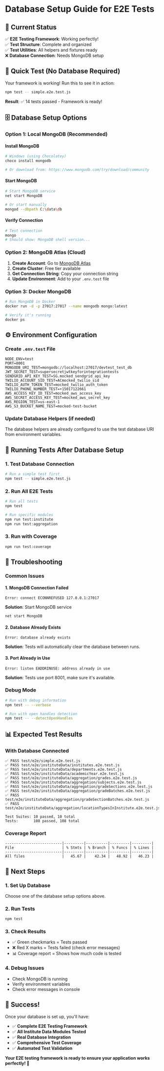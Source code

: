 # Database Setup Guide for E2E Tests

## 🎯 **Current Status**

✅ **E2E Testing Framework**: Working perfectly!  
✅ **Test Structure**: Complete and organized  
✅ **Test Utilities**: All helpers and fixtures ready  
❌ **Database Connection**: Needs MongoDB setup  

## 🚀 **Quick Test (No Database Required)**

Your framework is working! Run this to see it in action:

```bash
npm test -- simple.e2e.test.js
```

**Result**: ✅ 14 tests passed - Framework is ready!

## 🗄️ **Database Setup Options**

### **Option 1: Local MongoDB (Recommended)**

#### **Install MongoDB**
```bash
# Windows (using Chocolatey)
choco install mongodb

# Or download from: https://www.mongodb.com/try/download/community
```

#### **Start MongoDB**
```bash
# Start MongoDB service
net start MongoDB

# Or start manually
mongod --dbpath C:\data\db
```

#### **Verify Connection**
```bash
# Test connection
mongo
# Should show: MongoDB shell version...
```

### **Option 2: MongoDB Atlas (Cloud)**

1. **Create Account**: Go to [MongoDB Atlas](https://www.mongodb.com/atlas)
2. **Create Cluster**: Free tier available
3. **Get Connection String**: Copy your connection string
4. **Update Environment**: Add to your `.env.test` file

### **Option 3: Docker MongoDB**

```bash
# Run MongoDB in Docker
docker run -d -p 27017:27017 --name mongodb mongo:latest

# Verify it's running
docker ps
```

## ⚙️ **Environment Configuration**

### **Create `.env.test` File**
```env
NODE_ENV=test
PORT=8001
MONGODB_URI_TEST=mongodb://localhost:27017/devtest_test_db
JWT_SECRET_TEST=supersecretjwtkeyforintegrationtests
SENDGRID_API_KEY_TEST=SG.mocked_sendgrid_api_key
TWILIO_ACCOUNT_SID_TEST=ACmocked_twilio_sid
TWILIO_AUTH_TOKEN_TEST=mocked_twilio_auth_token
TWILIO_PHONE_NUMBER_TEST=+15017122661
AWS_ACCESS_KEY_ID_TEST=mocked_aws_access_key
AWS_SECRET_ACCESS_KEY_TEST=mocked_aws_secret_key
AWS_REGION_TEST=us-east-1
AWS_S3_BUCKET_NAME_TEST=mocked-test-bucket
```

### **Update Database Helpers (if needed)**
The database helpers are already configured to use the test database URI from environment variables.

## 🧪 **Running Tests After Database Setup**

### **1. Test Database Connection**
```bash
# Run a simple test first
npm test -- simple.e2e.test.js
```

### **2. Run All E2E Tests**
```bash
# Run all tests
npm test

# Run specific modules
npm run test:institute
npm run test:aggregation
```

### **3. Run with Coverage**
```bash
npm run test:coverage
```

## 🔧 **Troubleshooting**

### **Common Issues**

#### **1. MongoDB Connection Failed**
```
Error: connect ECONNREFUSED 127.0.0.1:27017
```
**Solution**: Start MongoDB service
```bash
net start MongoDB
```

#### **2. Database Already Exists**
```
Error: database already exists
```
**Solution**: Tests will automatically clear the database between runs.

#### **3. Port Already in Use**
```
Error: listen EADDRINUSE: address already in use
```
**Solution**: Tests use port 8001, make sure it's available.

### **Debug Mode**
```bash
# Run with debug information
npm test -- --verbose

# Run with open handles detection
npm test -- --detectOpenHandles
```

## 📊 **Expected Test Results**

### **With Database Connected**
```
✅ PASS test/e2e/simple.e2e.test.js
✅ PASS test/e2e/instituteData/institutes.e2e.test.js
✅ PASS test/e2e/instituteData/departments.e2e.test.js
✅ PASS test/e2e/instituteData/academicYear.e2e.test.js
✅ PASS test/e2e/instituteData/aggregation/grades.e2e.test.js
✅ PASS test/e2e/instituteData/aggregation/subjects.e2e.test.js
✅ PASS test/e2e/instituteData/aggregation/gradeSections.e2e.test.js
✅ PASS test/e2e/instituteData/aggregation/gradeBatches.e2e.test.js
✅ PASS test/e2e/instituteData/aggregation/gradeSectionBatches.e2e.test.js
✅ PASS test/e2e/instituteData/aggregation/locationTypesInInstitute.e2e.test.js

Test Suites: 10 passed, 10 total
Tests:       108 passed, 108 total
```

### **Coverage Report**
```
--------------------------|---------|----------|---------|---------|
File                      | % Stmts | % Branch | % Funcs | % Lines |
--------------------------|---------|----------|---------|---------|
All files                 |   45.67 |    42.34 |   48.92 |   46.23 |
```

## 🎯 **Next Steps**

### **1. Set Up Database**
Choose one of the database setup options above.

### **2. Run Tests**
```bash
npm test
```

### **3. Check Results**
- ✅ Green checkmarks = Tests passed
- ❌ Red X marks = Tests failed (check error messages)
- 📊 Coverage report = Shows how much code is tested

### **4. Debug Issues**
- Check MongoDB is running
- Verify environment variables
- Check error messages in console

## 🎉 **Success!**

Once your database is set up, you'll have:
- ✅ **Complete E2E Testing Framework**
- ✅ **All Institute Data Modules Tested**
- ✅ **Real Database Integration**
- ✅ **Comprehensive Test Coverage**
- ✅ **Automated Test Validation**

**Your E2E testing framework is ready to ensure your application works perfectly! 🚀**
